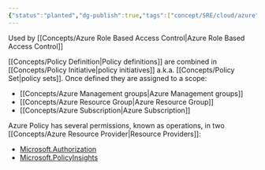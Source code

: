 ```yaml
---
{"status":"planted","dg-publish":true,"tags":["concept/SRE/cloud/azure"],"definition":"Azure Policy helps to enforce organizational standards and to assess compliance at-scale.Azure Policy evaluates resources and actions in Azure by comparing the properties of those resources to business rules.","ms-learn-url":"https://learn.microsoft.com/en-us/azure/governance/policy/overview","creation_date":"2024-05-02 22:00","permalink":"/concepts/azure-policy/","dgPassFrontmatter":true}
---
```




Used by [[Concepts/Azure Role Based Access Control\|Azure Role Based Access Control]]

[[Concepts/Policy Definition\|Policy definitions]] are combined in [[Concepts/Policy Initiative\|policy initiatives]] a.k.a. [[Concepts/Policy Set\|policy sets]].
Once defined they are assigned to a scope:
- [[Concepts/Azure Management groups\|Azure Management groups]]
- [[Concepts/Azure Resource Group\|Azure Resource Group]]
- [[Concepts/Azure Subscription\|Azure Subscription]]

Azure Policy has several permissions, known as operations, in two [[Concepts/Azure Resource Provider\|Resource Providers]]:
- [Microsoft.Authorization](https://learn.microsoft.com/en-us/azure/role-based-access-control/resource-provider-operations#microsoftauthorization)
- [Microsoft.PolicyInsights](https://learn.microsoft.com/en-us/azure/role-based-access-control/resource-provider-operations#microsoftpolicyinsights)
